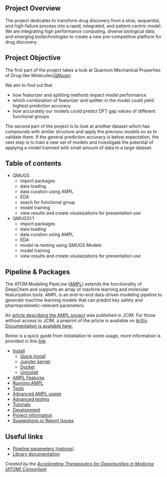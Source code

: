 ## Project Overview
The project dedicates to transform drug discovery from a slow, sequential, and high-failure process into a rapid, integrated, and patient-centric model. We are integrating high performance computing, diverse biological data, and emerging biotechnologies to create a new pre-competitive platform for drug discovery.

## Project Objective
The first part of the project takes a look at Quantum Mechanical Properties of Drug-like Molecules([QMugs](https://www.nature.com/articles/s41597-022-01390-7)).

We aim to find out that
- how featurizer and splitting methods impact model performance
- which combination of featurizer and splitter in the model could yield highest prediction accuracy
- how accurately our models could predict DFT gap values of different functional groups

The second part of the project is to look at another dataset which has compounds with similar structure and apply the previsou models so as to validate them. If the general prediction accuracy is below expectation, the next step is to train a new set of models and investigate the potential of applying a model trainned with small amount of data to a large dataset.

## Table of contents
- QMUGS
    - import packages
    - data loading
    - data curation using AMPL
    - EDA
    - seach for functional group
    - model training
    - view results and create visulaizations for presentation use
- QMUGS1.1
    - import packages
    - data loading
    - data curation using AMPL
    - EDA
    - model re-testing using QMUGS Models
    - model training
    - view results and create visulaizations for presentation use

## Pipeline & Packages
The ATOM Modeling PipeLine ([AMPL](https://github.com/ATOMScience-org/AMPL)) extends the functionality of DeepChem and supports an array of machine learning and molecular featurization tools. AMPL is an end-to-end data-driven modeling pipeline to generate machine learning models that can predict key safety and pharmacokinetic-relevant parameters. <br>

An [article describing the AMPL project](https://pubs.acs.org/doi/abs/10.1021/acs.jcim.9b01053) was published in JCIM. For those without access to JCIM, a preprint of the article is available on [ArXiv](http://arxiv.org/abs/1911.05211). [Documentation is available here.](https://ampl.readthedocs.io/en/latest/pipeline.html)

Below is a quick guide from installation to some usage, more information is provided in this [link](https://github.com/ATOMScience-org/AMPL).
- [Install](#install)
   - [Quick Install](#installation-quick-summary)
   - [Jupyter kernel](#create-jupyter-notebook-kernel-optional)
   - [Docker](#install-with-docker)
   - [Uninstall](#uninstall)
- [AMPL Features](#ampl-features)
- [Running AMPL](#running-ampl)
- [Tests](#tests)
- [Advanced AMPL usage](#advanced-ampl-usage)
- [Advanced testing](#advanced-testing)
- [Tutorials](#ampl-tutorials)
- [Development](#development)
- [Project information](#project-information)  
- [Suggestions or Report Issues](#suggestions-issues)

## Useful links
- [Pipeline parameters (options)](atomsci/ddm/docs/PARAMETERS.md)
- [Library documentation](https://ampl.readthedocs.io/en/latest/index.html)

*Created by the [Accelerating Therapeutics for Opportunities in Medicine (ATOM) Consortium](https://atomscience.org)*

